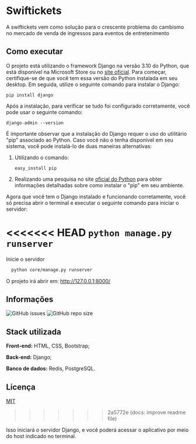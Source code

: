 

# Swiftickets

A swiftickets vem como solução para o crescente problema do cambismo no mercado de venda de ingressos para eventos de entretenimento

## Como executar
O projeto está utilizando o framework Django na versão 3.10 do Python, que está disponível na Microsoft Store ou no [site oficial](https://www.python.org/). Para começar, certifique-se de que você tem essa versão do Python instalada em seu desktop. Em seguida, utilize o seguinte comando para instalar o Django:

```pip install django```

Após a instalação, para verificar se tudo foi configurado corretamente, você pode usar o seguinte comando:

```django-admin --version```

É importante observar que a instalação do Django requer o uso do utilitário "pip" associado ao Python. Caso você não o tenha disponível em seu sistema, você pode instalá-lo de duas maneiras alternativas:
  1. Utilizando o comando:

     ```easy_install pip```

  2. Realizando uma pesquisa no site [oficial do Python](https://www.python.org/) para obter informações detalhadas sobre como instalar o "pip" em seu ambiente.

Agora que você tem o Django instalado e funcionando corretamente, você só precisa abrir o terminal e executar o seguinte comando para iniciar o servidor:

<<<<<<< HEAD
```python manage.py runserver```
=======
Inicie o servidor

```bash
  python core/manage.py runserver
```

O projeto irá abrir em: http://127.0.0.1:8000/

## Informações 

![GitHub issues](https://img.shields.io/github/issues-raw/Seguidores-do-Pato/Swiftickets?color=008000&style=for-the-badge)
![GitHub repo size](https://img.shields.io/github/repo-size/Seguidores-do-Pato/Swiftickets?label=tamanho%20total&style=for-the-badge)

## Stack utilizada

**Front-end:** HTML, CSS, Bootstrap;

**Back-end:** Django;

**Banco de dados:** Redis, PostgreSQL.


## Licença

[MIT](https://choosealicense.com/licenses/mit/)
>>>>>>> 2a5772e (docs: improve readme file)

Isso iniciará o servidor Django, e você poderá acessar o aplicativo por meio do host indicado no terminal.
